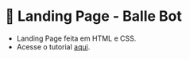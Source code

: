 # 🤖 Landing Page - Balle Bot

- Landing Page feita em HTML e CSS. <br>
- Acesse o tutorial [aqui](https://www.youtube.com/watch?v=llF6vD-RljE&t=1021s).

